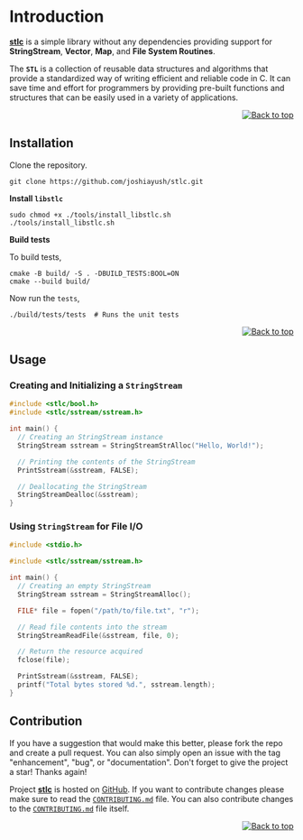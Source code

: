 <div id="top"></div>

# Introduction

[**stlc**](https://github.com/joshiayush/stlc) is a simple library without any dependencies providing support for **StringStream**, **Vector**, **Map**, and **File System Routines**.

The **`STL`** is a collection of reusable data structures and algorithms that provide a standardized way of writing efficient and reliable code in C. It can save time and effort for programmers by providing pre-built functions and structures that can be easily used in a variety of applications.

</div>

<div align="right">
  <a href="#top">
  
  ![Back to top][back_to_top]
  
  </a>
</div>

## Installation

Clone the repository.

```shell
git clone https://github.com/joshiayush/stlc.git
```

**Install `libstlc`**

```shell
sudo chmod +x ./tools/install_libstlc.sh
./tools/install_libstlc.sh
```

**Build tests**

To build tests,

```shell
cmake -B build/ -S . -DBUILD_TESTS:BOOL=ON
cmake --build build/
```

Now run the `tests`,

```shell
./build/tests/tests  # Runs the unit tests
```

<div align="right">
  <a href="#top">
  
  ![Back to top][back_to_top]
  
  </a>
</div>

## Usage

### Creating and Initializing a `StringStream`

```c
#include <stlc/bool.h>
#include <stlc/sstream/sstream.h>

int main() {
  // Creating an StringStream instance
  StringStream sstream = StringStreamStrAlloc("Hello, World!");

  // Printing the contents of the StringStream
  PrintSstream(&sstream, FALSE);

  // Deallocating the StringStream
  StringStreamDealloc(&sstream);
}
```

### Using `StringStream` for File I/O

```c
#include <stdio.h>

#include <stlc/sstream/sstream.h>

int main() {
  // Creating an empty StringStream
  StringStream sstream = StringStreamAlloc();

  FILE* file = fopen("/path/to/file.txt", "r");

  // Read file contents into the stream
  StringStreamReadFile(&sstream, file, 0);

  // Return the resource acquired
  fclose(file);

  PrintSstream(&sstream, FALSE);
  printf("Total bytes stored %d.", sstream.length);
}
```

## Contribution

If you have a suggestion that would make this better, please fork the repo and create a pull request. You can also simply open an issue with the tag "enhancement", "bug", or "documentation". Don't forget to give the project a star! Thanks again!

Project [**stlc**][_stlc] is hosted on [GitHub][_github]. If you want to contribute changes please make sure to read the [`CONTRIBUTING.md`][_stlc_contrib_f] file. You can also contribute changes to the [`CONTRIBUTING.md`][_stlc_contrib_f] file itself.

<div align="right">
  <a href="#top">
  
  ![Back to top][back_to_top]
  
  </a>
</div>

<!-- Definitions -->

[_stlc]: https://www.github.com/joshiayush/stlc
[_github]: https://www.github.com

<!-- Attached links -->

[back_to_top]: https://img.shields.io/badge/-Back%20to%20top-lightgrey

<!-- Files -->

[_stlc_contrib_f]: https://www.github.com/joshiayush/stlc/blob/master/CONTRIBUTING.md
